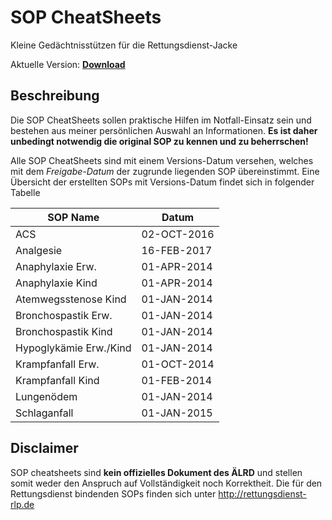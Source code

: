 # SOP CheatSheets

Kleine Gedächtnisstützen für die Rettungsdienst-Jacke

Aktuelle Version: [**Download**](https://github.com/weinshec/SOPCheatSheets/releases/latest)

## Beschreibung

Die SOP CheatSheets sollen praktische Hilfen im Notfall-Einsatz sein und
bestehen aus meiner persönlichen Auswahl an Informationen. **Es ist daher
unbedingt notwendig die original SOP zu kennen und zu beherrschen!**

Alle SOP CheatSheets sind mit einem Versions-Datum versehen, welches mit dem
*Freigabe-Datum* der zugrunde liegenden SOP übereinstimmt. Eine Übersicht der
erstellten SOPs mit Versions-Datum findet sich in folgender Tabelle

| SOP Name               | Datum        |
| ---------------------- | ------------ |
| ACS                    | 02-OCT-2016  |
| Analgesie              | 16-FEB-2017  |
| Anaphylaxie Erw.       | 01-APR-2014  |
| Anaphylaxie Kind       | 01-APR-2014  |
| Atemwegsstenose Kind   | 01-JAN-2014  |
| Bronchospastik Erw.    | 01-JAN-2014  |
| Bronchospastik Kind    | 01-JAN-2014  |
| Hypoglykämie Erw./Kind | 01-JAN-2014  |
| Krampfanfall Erw.      | 01-OCT-2014  |
| Krampfanfall Kind      | 01-FEB-2014  |
| Lungenödem             | 01-JAN-2014  |
| Schlaganfall           | 01-JAN-2015  |

## Disclaimer

SOP cheatsheets sind **kein offizielles Dokument des ÄLRD** und stellen
somit weder den Anspruch auf Vollständigkeit noch Korrektheit. Die für den
Rettungsdienst bindenden SOPs finden sich unter http://rettungsdienst-rlp.de

